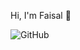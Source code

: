 Hi, I'm Faisal 👋

![GitHub](https://user-images.githubusercontent.com/79042824/199659852-235edcb8-a1b2-4e4e-b272-ab09c09b7c6a.JPG)
